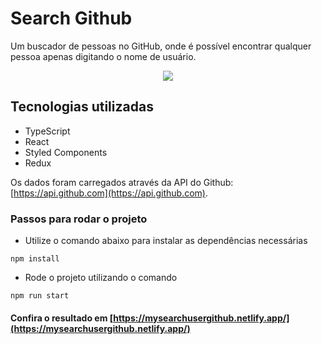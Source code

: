# Search Github

Um buscador de pessoas no GitHub, onde é possível encontrar qualquer pessoa apenas digitando o nome de usuário.

<div align="center" >
  <img src="./docs/assets/Search-Github.gif">
</div>

## Tecnologias utilizadas
- TypeScript
- React
- Styled Components
- Redux

Os dados foram carregados através da API do Github: [https://api.github.com](https://api.github.com).

### Passos para rodar o projeto
* Utilize o comando abaixo para instalar as dependências necessárias  
```
npm install
```

* Rode o projeto utilizando o comando

```
npm run start
```


#### Confira o resultado em [https://mysearchusergithub.netlify.app/](https://mysearchusergithub.netlify.app/)

